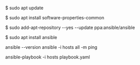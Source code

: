  $ sudo apt update

 $ sudo apt install software-properties-common

 $ sudo add-apt-repository --yes --update ppa:ansible/ansible

 $ sudo apt install ansible

ansible --version
ansible -i hosts all -m ping 

   ansible-playbook -i hosts playbook.yaml 

   

